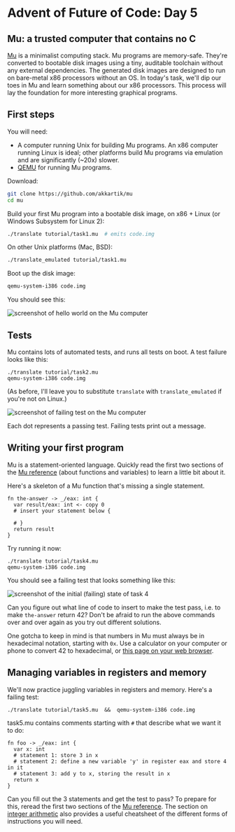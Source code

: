 # Advent of Future of Code: Day 5

## Mu: a trusted computer that contains no C

[Mu](https://github.com/akkartik/mu) is a minimalist computing stack. Mu programs are memory-safe. They're converted to bootable disk images using a tiny, auditable toolchain without any external dependencies. The generated disk images are designed to run on bare-metal x86 processors without an OS. In today's task, we'll dip our toes in Mu and learn something about our x86 processors. This process will lay the foundation for more interesting graphical programs.

## First steps

You will need:

* A computer running Unix for building Mu programs. An x86 computer running Linux is ideal; other platforms build Mu programs via emulation and are significantly (~20x) slower.
* [QEMU](https://www.qemu.org) for running Mu programs.

Download:

```bash
git clone https://github.com/akkartik/mu
cd mu
```

Build your first Mu program into a bootable disk image, on x86 + Linux (or Windows Subsystem for Linux 2):

```bash
./translate tutorial/task1.mu  # emits code.img
```

On other Unix platforms (Mac, BSD):

```bash
./translate_emulated tutorial/task1.mu
```

Boot up the disk image:

```bash
qemu-system-i386 code.img
```

You should see this:

<img alt='screenshot of hello world on the Mu computer' src='https://raw.githubusercontent.com/akkartik/mu/main/tutorial/task1.png'>

## Tests

Mu contains lots of automated tests, and runs all tests on boot. A test failure looks like this:

```
./translate tutorial/task2.mu
qemu-system-i386 code.img
```

(As before, I'll leave you to substitute `translate` with `translate_emulated`
if you're not on Linux.)

<img alt='screenshot of failing test on the Mu computer' src='https://raw.githubusercontent.com/akkartik/mu/main/tutorial/task2.png'>

Each dot represents a passing test. Failing tests print out a message.

## Writing your first program

Mu is a statement-oriented language. Quickly read the first two sections of the
[Mu reference](https://github.com/akkartik/mu/blob/main/mu.md) (about
functions and variables) to learn a little bit about it.

Here's a skeleton of a Mu function that's missing a single statement.

```
fn the-answer -> _/eax: int {
  var result/eax: int <- copy 0
  # insert your statement below {

  # }
  return result
}
```

Try running it now:
```
./translate tutorial/task4.mu
qemu-system-i386 code.img
```

You should see a failing test that looks something like this:

<img alt='screenshot of the initial (failing) state of task 4' src='https://raw.githubusercontent.com/akkartik/mu/main/tutorial/task4-initial.png'>

Can you figure out what line of code to insert to make the test pass, i.e. to make `the-answer` return 42? Don't be afraid to run the above commands over and over again as you try out different solutions.

One gotcha to keep in mind is that numbers in Mu must always be in hexadecimal
notation, starting with `0x`. Use a calculator on your computer or phone to
convert 42 to hexadecimal, or [this page on your web browser](http://akkartik.github.io/mu/tutorial/converter.html).

## Managing variables in registers and memory

We'll now practice juggling variables in registers and memory. Here's a failing test:

```
./translate tutorial/task5.mu  &&  qemu-system-i386 code.img
```

task5.mu contains comments starting with `#` that describe what we want it to do:
```
fn foo -> _/eax: int {
  var x: int
  # statement 1: store 3 in x
  # statement 2: define a new variable 'y' in register eax and store 4 in it
  # statement 3: add y to x, storing the result in x
  return x
}
```

Can you fill out the 3 statements and get the test to pass? To prepare for this, reread the first two sections of the [Mu reference](https://github.com/akkartik/mu/blob/main/mu.md). The section on [integer arithmetic](https://github.com/akkartik/mu/blob/main/mu.md#integer-arithmetic) also provides a useful cheatsheet of the different forms of instructions you will need.
